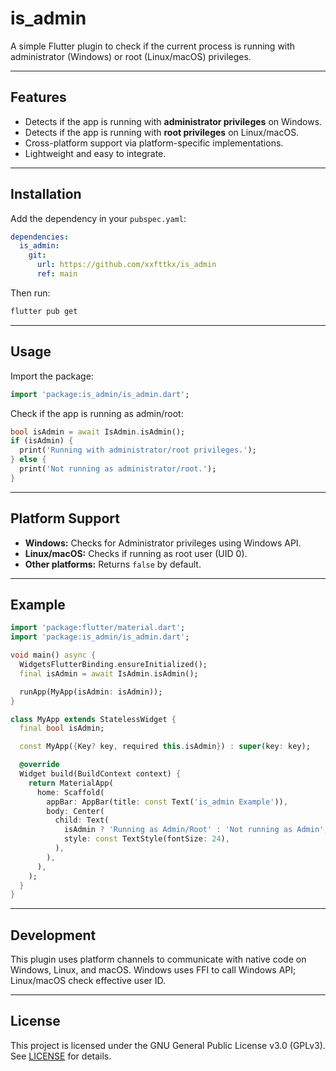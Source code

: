 # is_admin

A simple Flutter plugin to check if the current process is running with administrator (Windows) or root (Linux/macOS) privileges.

---

## Features

- Detects if the app is running with **administrator privileges** on Windows.
- Detects if the app is running with **root privileges** on Linux/macOS.
- Cross-platform support via platform-specific implementations.
- Lightweight and easy to integrate.

---

## Installation

Add the dependency in your `pubspec.yaml`:

```yaml
dependencies:
  is_admin:
    git:
      url: https://github.com/xxfttkx/is_admin
      ref: main
```

Then run:

```bash
flutter pub get
```

---

## Usage

Import the package:

```dart
import 'package:is_admin/is_admin.dart';
```

Check if the app is running as admin/root:

```dart
bool isAdmin = await IsAdmin.isAdmin();
if (isAdmin) {
  print('Running with administrator/root privileges.');
} else {
  print('Not running as administrator/root.');
}
```

---

## Platform Support

- **Windows:** Checks for Administrator privileges using Windows API.
- **Linux/macOS:** Checks if running as root user (UID 0).
- **Other platforms:** Returns `false` by default.

---

## Example

```dart
import 'package:flutter/material.dart';
import 'package:is_admin/is_admin.dart';

void main() async {
  WidgetsFlutterBinding.ensureInitialized();
  final isAdmin = await IsAdmin.isAdmin();

  runApp(MyApp(isAdmin: isAdmin));
}

class MyApp extends StatelessWidget {
  final bool isAdmin;

  const MyApp({Key? key, required this.isAdmin}) : super(key: key);

  @override
  Widget build(BuildContext context) {
    return MaterialApp(
      home: Scaffold(
        appBar: AppBar(title: const Text('is_admin Example')),
        body: Center(
          child: Text(
            isAdmin ? 'Running as Admin/Root' : 'Not running as Admin',
            style: const TextStyle(fontSize: 24),
          ),
        ),
      ),
    );
  }
}
```

---

## Development

This plugin uses platform channels to communicate with native code on Windows, Linux, and macOS.
Windows uses FFI to call Windows API; Linux/macOS check effective user ID.

---

## License

This project is licensed under the GNU General Public License v3.0 (GPLv3). See [LICENSE](LICENSE) for details.
